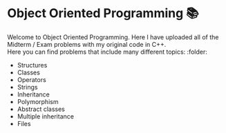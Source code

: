 # Object Oriented Programming :books:
Welcome to Object Oriented Programming. Here I have uploaded all of the Midterm / Exam problems
with my original code in C++.    
Here you can find problems that include many different topics: :folder:
- Structures
- Classes 
- Operators
- Strings
- Inheritance
- Polymorphism 
- Abstract classes
- Multiple inheritance 
- Files 